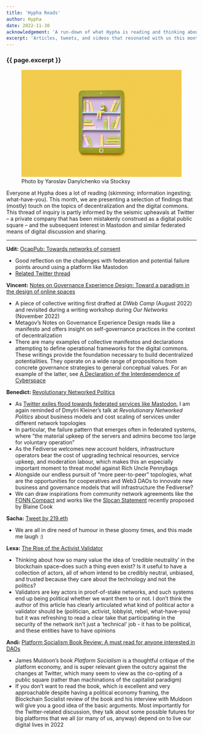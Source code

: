 ```yaml
---
title: 'Hypha Reads'
author: Hypha
date: 2022-11-30
acknowledgement: 'A run-down of what Hypha is reading and thinking about this month'
excerpt: 'Articles, tweets, and videos that resonated with us this month'
---
```



### {{ page.excerpt }}

<figure>
<img src='/assets/images/posts/2022-11-30-paper-tablet.jpg' alt="Paper tablet with bookshelf handmade from colored paper on a yellow background"/>
<figcaption>
    Photo by Yaroslav Danylchenko via Stocksy
  </figcaption>
</figure>

Everyone at Hypha does a lot of reading (skimming; information ingesting; what-have-you). This month, we are presenting a selection of findings that (mostly) touch on the topics of decentralization and the digital commons. This thread of inquiry is partly informed by the seismic upheavals at Twitter – a private company that has been mistakenly construed as a digital public square – and the subsequent interest in Mastodon and similar federated means of digital discussion and sharing.

****

**Udit:** <a href="https://gitlab.com/spritely/ocappub/-/blob/master/README.org" target="_blank">OcapPub: Towards networks of consent</a>

  * Good reflection on the challenges with federation and potential failure points around using a platform like Mastodon
  * <a href="https://twitter.com/dystopiabreaker/status/1594148152369500160" target="_blank">Related Twitter thread</a>


**Vincent:** <a href="https://www.crowdwrite.xyz/metagov/cl7e9sjvc000q09jx9kjhbocz/text" target="_blank">Notes on Governance Experience Design: Toward a paradigm in the design of online spaces</a>

  * A piece of collective writing first drafted at *DWeb Camp* (August 2022) and revisited during a writing workshop during *Our Networks* (November 2022) 
  * Metagov’s Notes on Governance Experience Design reads like a manifesto and offers insight on self-governance practices in the context of decentralization
  * There are many examples of collective manifestos and declarations attempting to define operational frameworks for the digital commons. These writings provide the foundation necessary to build decentralized potentialities. They operate on a wide range of propositions from concrete governance strategies to general conceptual values. For an example of the latter, see <a href="https://www.interdependence.online/declaration" target="_blank">A Declaration of the Interdependence of Cyberspace</a>

  
**Benedict:** <a href="https://youtu.be/UyeoTmgM6Uk?t=1015" target="_blank">Revolutionary Networked Politics</a>

  * As <a href="https://www.eff.org/deeplinks/2022/11/fediverse-could-be-awesome-if-we-dont-screw-it" target="_blank">Twitter exiles flood towards federated services like Mastodon</a>, I am again reminded of Dmytri Kleiner’s talk at *Revolutionary Networked Politics* about business models and cost scaling of services under different network topologies
  * In particular, the failure pattern that emerges often in federated systems, where “the material upkeep of the servers and admins become too large for voluntary operation”
  * As the Fediverse welcomes new account holders, infrastructure operators bear the cost of upgrading technical resources, service upkeep, and moderation labour, which makes this an especially important moment to threat model against Rich Uncle Pennybags
  * Alongside our endless pursuit of “more peer-to-peer” topologies, what are the opportunities for cooperatives and Web3 DAOs to innovate new business and governance models that will infrastructure the Fediverse?
  * We can draw inspirations from community network agreements like the <a href="https://guifi.net/en/FONNC" target="_blank">FONN Compact</a> and works like the <a href="https://slocanstatement.org" target="_blank">Slocan Statement</a> recently proposed by Blaine Cook
  
  
**Sacha:** <a href="https://twitter.com/219_eth/status/1597718296539066369" target="_blank">Tweet by 219.eth</a>

  * We are all in dire need of humour in these gloomy times, and this made me laugh :)
  
  
**Lexa:** <a href="https://chainflow.io/the-rise-of-the-activist-validator/" target="_blank">The Rise of the Activist Validator</a> 

  * Thinking about how so many value the idea of ‘credible neutrality’ in the blockchain space–does such a thing even exist? Is it useful to have a collection of actors, all of whom intend to be credibly neutral, unbiased, and trusted because they care about the technology and not the politics?
  * Validators are key actors in proof-of-stake networks, and such systems end up being political whether we want them to or not. I don’t think the author of this article has clearly articulated what kind of political actor a validator should be (politician, activist, lobbyist, rebel, what-have-you) but it was refreshing to read a clear take that participating in the security of the network isn’t just a ‘technical’ job - it has to be political, and these entities have to have opinions
  
  
**Andi:** <a href="https://theblockchainsocialist.com/platform-socialism-book-review-a-must-read-for-anyone-interested-in-daos/" target="_blank">Platform Socialism Book Review: A must read for anyone interested in DAOs</a>

  * James Muldoon’s book *Platform Socialism* is a thoughtful critique of the platform economy, and is super relevant given the outcry against the changes at Twitter, which many seem to view as the co-opting of a public square (rather than machinations of the capitalist paradigm)
  * If you don’t want to read the book, which is excellent and very approachable despite having a political economy framing, the Blockchain Socialist review of the book and his interview with Muldoon will give you a good idea of the basic arguments. Most importantly for the Twitter-related discussion, they talk about some possible futures for big platforms that we all (or many of us, anyway) depend on to live our digital lives in 2022
